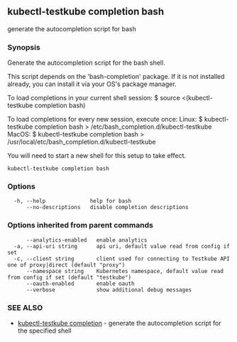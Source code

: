 ## kubectl-testkube completion bash

generate the autocompletion script for bash

### Synopsis


Generate the autocompletion script for the bash shell.

This script depends on the 'bash-completion' package.
If it is not installed already, you can install it via your OS's package manager.

To load completions in your current shell session:
$ source <(kubectl-testkube completion bash)

To load completions for every new session, execute once:
Linux:
  $ kubectl-testkube completion bash > /etc/bash_completion.d/kubectl-testkube
MacOS:
  $ kubectl-testkube completion bash > /usr/local/etc/bash_completion.d/kubectl-testkube

You will need to start a new shell for this setup to take effect.
  

```
kubectl-testkube completion bash
```

### Options

```
  -h, --help              help for bash
      --no-descriptions   disable completion descriptions
```

### Options inherited from parent commands

```
      --analytics-enabled   enable analytics
  -a, --api-uri string      api uri, default value read from config if set
  -c, --client string       client used for connecting to Testkube API one of proxy|direct (default "proxy")
      --namespace string    Kubernetes namespace, default value read from config if set (default "testkube")
      --oauth-enabled       enable oauth
      --verbose             show additional debug messages
```

### SEE ALSO

* [kubectl-testkube completion](kubectl-testkube_completion.md)	 - generate the autocompletion script for the specified shell

